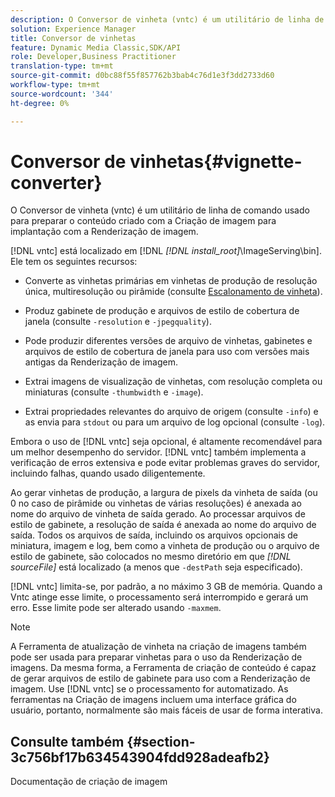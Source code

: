 ```yaml
---
description: O Conversor de vinheta (vntc) é um utilitário de linha de comando usado para preparar o conteúdo criado com a Criação de imagem para implantação com a Renderização de imagem.
solution: Experience Manager
title: Conversor de vinhetas
feature: Dynamic Media Classic,SDK/API
role: Developer,Business Practitioner
translation-type: tm+mt
source-git-commit: d0bc88f55f857762b3bab4c76d1e3f3dd2733d60
workflow-type: tm+mt
source-wordcount: '344'
ht-degree: 0%

---
```



# Conversor de vinhetas{#vignette-converter}

O Conversor de vinheta (vntc) é um utilitário de linha de comando usado para preparar o conteúdo criado com a Criação de imagem para implantação com a Renderização de imagem.

[!DNL vntc] está localizado em [!DNL  *[!DNL install_root]*\ImageServing\bin]. Ele tem os seguintes recursos:

* Converte as vinhetas primárias em vinhetas de produção de resolução única, multiresolução ou pirâmide (consulte [Escalonamento de vinheta](../../../../ir-api/vntc/utilities/c-ir-vignette-converter-vntc/c-ir-vignette-scaling.md#concept-e373a29c2f954df98d704c7723804585)).
* Produz gabinete de produção e arquivos de estilo de cobertura de janela (consulte `-resolution` e `-jpegquality`).

* Pode produzir diferentes versões de arquivo de vinhetas, gabinetes e arquivos de estilo de cobertura de janela para uso com versões mais antigas da Renderização de imagem.
* Extrai imagens de visualização de vinhetas, com resolução completa ou miniaturas (consulte `-thumbwidth` e `-image`).
* Extrai propriedades relevantes do arquivo de origem (consulte `-info`) e as envia para `stdout` ou para um arquivo de log opcional (consulte `-log`).

Embora o uso de [!DNL vntc] seja opcional, é altamente recomendável para um melhor desempenho do servidor. [!DNL vntc] também implementa a verificação de erros extensiva e pode evitar problemas graves do servidor, incluindo falhas, quando usado diligentemente.

Ao gerar vinhetas de produção, a largura de pixels da vinheta de saída (ou 0 no caso de pirâmide ou vinhetas de várias resoluções) é anexada ao nome do arquivo de vinheta de saída gerado. Ao processar arquivos de estilo de gabinete, a resolução de saída é anexada ao nome do arquivo de saída. Todos os arquivos de saída, incluindo os arquivos opcionais de miniatura, imagem e log, bem como a vinheta de produção ou o arquivo de estilo de gabinete, são colocados no mesmo diretório em que *[!DNL sourceFile]* está localizado (a menos que `-destPath` seja especificado).

[!DNL vntc] limita-se, por padrão, a no máximo 3 GB de memória. Quando a Vntc atinge esse limite, o processamento será interrompido e gerará um erro. Esse limite pode ser alterado usando `-maxmem`.

>[!NOTE]
>
>A Ferramenta de atualização de vinheta na criação de imagens também pode ser usada para preparar vinhetas para o uso da Renderização de imagens. Da mesma forma, a Ferramenta de criação de conteúdo é capaz de gerar arquivos de estilo de gabinete para uso com a Renderização de imagem. Use [!DNL vntc] se o processamento for automatizado. As ferramentas na Criação de imagens incluem uma interface gráfica do usuário, portanto, normalmente são mais fáceis de usar de forma interativa.

## Consulte também {#section-3c756bf17b634543904fdd928adeafb2}

Documentação de criação de imagem

